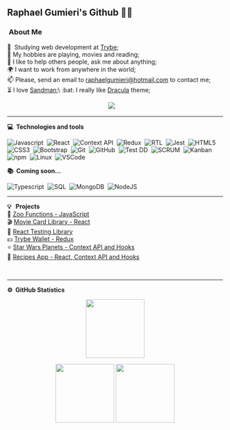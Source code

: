 ## Raphael Gumieri's Github :man_technologist:

### &nbsp;About Me

:rocket: &nbsp;Studying web development at [Trybe](https://www.betrybe.com/);\
🤔 My hobbies are playing, movies and reading;\
💬 I like to help others people, ask me about anything;\
🌍 I want to work from anywhere in the world;\
📫 Please, send an email to raphaelgumieri@hotmail.com to contact me;\
:hourglass_flowing_sand:	I love [Sandman](https://en.wikipedia.org/wiki/The_Sandman_(comic_book));\
:bat: I really like [Dracula](https://draculatheme.com/) theme;




<p align="center">
  <a href="https://www.linkedin.com/in/raphaelgumieri/"><img src="https://img.shields.io/badge/linkedin-%230077B5.svg?&style=for-the-badge&logo=linkedin&logoColor=white" /></a>&nbsp;&nbsp;&nbsp;&nbsp;
</p>

<hr/>


<b> :computer: &nbsp;Technologies and tools</b>
  <br/>


![Javascript](https://img.shields.io/badge/-Javascript-yellow?style=flat=square&logo=javascript&logoColor=white)&nbsp;
![React](https://img.shields.io/badge/-React-61DAFB?style=flat=square&logo=react&logoColor=black)&nbsp;
![Context API](https://img.shields.io/badge/-Context%20API-61DAFB?style=flat=square&logo=react&logoColor=black)&nbsp;
![Redux](https://img.shields.io/badge/-Redux-764ABC?style=flat=square&logo=redux&logoColor=white)&nbsp;
![RTL](https://img.shields.io/badge/-RTL-61DAFB?style=flat=square&logo=react&logoColor=black)&nbsp;
![Jest](https://img.shields.io/badge/-Jest-C21325?style=flat=square&logo=jest&logoColor=white)&nbsp;
![HTML5](https://img.shields.io/badge/-HTML5-E34F26?style=flat=square&logo=html5&logoColor=white)&nbsp;
![CSS3](https://img.shields.io/badge/-CSS3-1572B6?style=flat=square&logo=css3&logoColor=white)&nbsp;
![Bootstrap](https://img.shields.io/badge/-Bootstrap-7952B3?style=flat=square&logo=bootstrap&logoColor=white)&nbsp;
![Git](https://img.shields.io/badge/-Git-F05032?style=flat=square&logo=git&logoColor=white)&nbsp;
![GitHub](https://img.shields.io/badge/-GitHub-181717?style=flat=square&logo=github&logoColor=white)&nbsp;
![Test DD](https://img.shields.io/badge/-Test%20DD-orange?style=flat=square)&nbsp;
![SCRUM](https://img.shields.io/badge/-SCRUM-blue?style=flat=square)&nbsp;
![Kanban](https://img.shields.io/badge/-Kanban-grey?style=flat=square)&nbsp;
![npm](https://img.shields.io/badge/-npm-CB3837?style=flat=square&logo=npm&logoColor=white)&nbsp;
![Linux](https://img.shields.io/badge/-Linux-FCC624?style=flat=square&logo=linux&logoColor=black)&nbsp;
![VSCode](https://img.shields.io/badge/-VSCode-007ACC?style=flat=square&logo=visual-studio-code&logoColor=white)&nbsp;
<!-- ![]()&nbsp; -->

<b> :books: &nbsp;Coming soon...</b>
<br/>

![Typescript](https://img.shields.io/badge/-TypeScript-3178C6?style=flat=square&logo=typescript&logoColor=white)&nbsp;
![SQL](https://img.shields.io/badge/-SQL-4479A1?style=flat=square&logo=mysql&logoColor=white)&nbsp;
![MongoDB](https://img.shields.io/badge/-MongoDB-47A248?style=flat=square&logo=mongodb&logoColor=white)&nbsp;
![NodeJS](https://img.shields.io/badge/-Node.Js-339933?style=flat=square&logo=node-dot-js&logoColor=white)&nbsp;
<!-- ![]()&nbsp; -->

<hr/>

<b> :bulb: &nbsp; Projects</b>\
:lion: [Zoo Functions - JavaScript](https://github.com/tryber/sd-010-b-project-zoo-functions/tree/raphael-gumieri-project-zoo-functions)\
:clapper: [Movie Card Library - React](https://github.com/tryber/sd-010-b-project-movie-card-library-crud/pull/60)\
:test_tube: [React Testing Library](https://github.com/tryber/sd-010-b-project-react-testing-library/pull/21)\
:dollar: [Trybe Wallet - Redux](https://github.com/tryber/sd-010-b-project-trybewallet/pull/61)\
:star: [Star Wars Planets - Context API and Hooks](https://github.com/tryber/sd-010-b-project-starwars-planets-search/pull/50)\
:meat_on_bone: [Recipes App - React, Context API and Hooks](https://github.com/tryber/sd-010-b-project-recipes-app/tree/main-group-21-css-1)






  <br/>
 <hr/>

<b>:gear: &nbsp;GitHub Statistics</b>
<br/>
  <p align="center">
      <img height="137px" src="https://github-readme-streak-stats.herokuapp.com/?user=raphaelgumieri&hide_border=true&theme=dracula" />
  </p>
  <p align="center">
      <img height="137px" src="https://github-readme-stats.vercel.app/api?username=raphaelgumieri&hide_title=true&hide_border=true&show_icons=true&include_all_commits=true&count_private=true&line_height=21&theme=dracula" /> <img height="137px" src="https://github-readme-stats.vercel.app/api/top-langs/?username=vanellijoao&hide=html&hide_title=true&hide_border=true&layout=compact&langs_count=8&theme=dracula" />
  </p>

